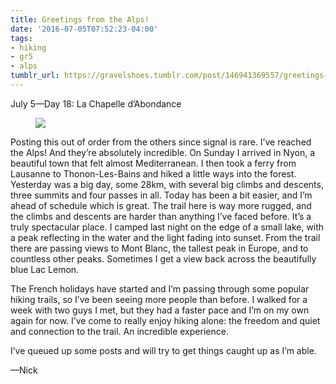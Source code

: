 ```yaml
---
title: Greetings from the Alps!
date: '2016-07-05T07:52:23-04:00'
tags:
- hiking
- gr5
- alps
tumblr_url: https://gravelshoes.tumblr.com/post/146941369557/greetings-from-the-alps
---
```

July 5—Day 18: La Chapelle d’Abondance

<figure class="tmblr-full" data-orig-height="1280" data-orig-width="960"><img src="https://66.media.tumblr.com/62c9f06879ac5b04e782306fad97e83e/tumblr_inline_o9ubn4YWmQ1uncvcw_540.jpg" data-orig-height="1280" data-orig-width="960"></figure>

Posting this out of order from the others since signal is rare. I’ve reached the Alps! And they’re absolutely incredible. On Sunday I arrived in Nyon, a beautiful town that felt almost Mediterranean. I then took a ferry from Lausanne to Thonon-Les-Bains and hiked a little ways into the forest. Yesterday was a big day, some 28km, with several big climbs and descents, three summits and four passes in all. Today has been a bit easier, and I’m ahead of schedule which is great. The trail here is way more rugged, and the climbs and descents are harder than anything I’ve faced before. It’s a truly spectacular place. I camped last night on the edge of a small lake, with a peak reflecting in the water and the light fading into sunset. From the trail there are passing views to Mont Blanc, the tallest peak in Europe, and to countless other peaks. Sometimes I get a view back across the beautifully blue Lac Lemon.

The French holidays have started and I’m passing through some popular hiking trails, so I’ve been seeing more people than before. I walked for a week with two guys I met, but they had a faster pace and I’m on my own again for now. I’ve come to really enjoy hiking alone: the freedom and quiet and connection to the trail. An incredible experience.

I’ve queued up some posts and will try to get things caught up as I’m able.

—Nick

